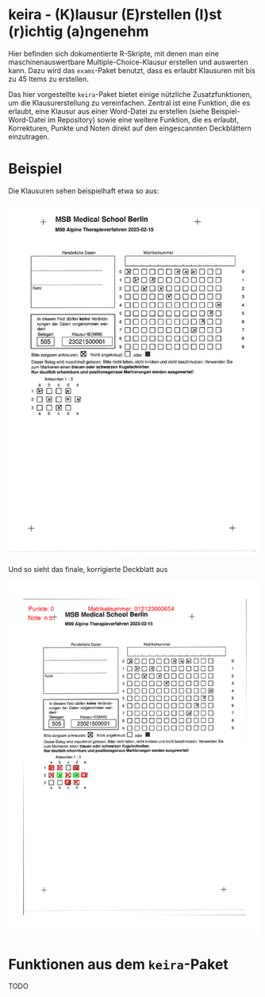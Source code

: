 # keira - (K)lausur (E)rstellen (I)st (r)ichtig (a)ngenehm

Hier befinden sich dokumentierte R-Skripte, mit denen man eine maschinenauswertbare Multiple-Choice-Klausur erstellen und auswerten kann. 
Dazu wird das `exams`-Paket benutzt, dass es erlaubt Klausuren mit bis zu 45 Items zu erstellen. 

Das hier vorgestellte `keira`-Paket bietet einige nützliche Zusatzfunktionen, um die Klausurerstellung zu vereinfachen. Zentral ist
eine Funktion, die es erlaubt, eine Klausur aus einer Word-Datei zu erstellen (siehe Beispiel-Word-Datei im Repository) sowie eine
weitere Funktion, die es erlaubt, Korrekturen, Punkte und Noten direkt auf den eingescannten Deckblättern einzutragen.

# Beispiel

Die Klausuren sehen beispielhaft etwa so aus:

![](https://github.com/brandmaier/keira_workshop/blob/main/scans/KM_C360i23042516330-001.png)

Und so sieht das finale, korrigierte Deckblatt aus

![](https://github.com/brandmaier/keira_workshop/blob/main/reports/012123000654.png)

# Funktionen aus dem `keira`-Paket

TODO
